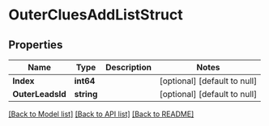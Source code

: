 # OuterCluesAddListStruct

## Properties
Name | Type | Description | Notes
------------ | ------------- | ------------- | -------------
**Index** | **int64** |  | [optional] [default to null]
**OuterLeadsId** | **string** |  | [optional] [default to null]

[[Back to Model list]](../README.md#documentation-for-models) [[Back to API list]](../README.md#documentation-for-api-endpoints) [[Back to README]](../README.md)


